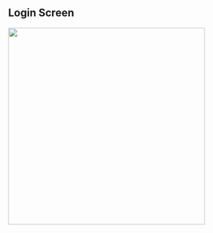 ## Login Screen

<img src="https://user-images.githubusercontent.com/30422190/98466249-10cf1e00-21ad-11eb-94e1-e8939e1c332f.png" width="400">
